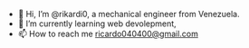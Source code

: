 - 👋 Hi, I’m @rikardi0, a mechanical engineer from Venezuela.
- 🌱 I’m currently learning web devolepment, 
- 📫 How to reach me ricardo040400@gmail.com 


